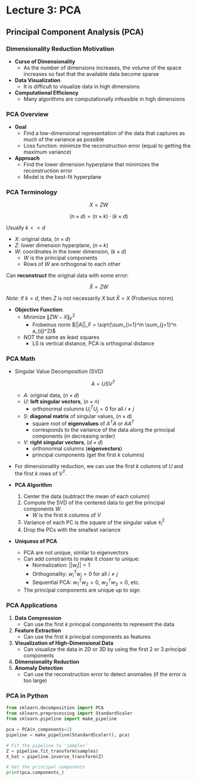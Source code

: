 # Lecture 3: PCA

## Principal Component Analysis (PCA)

### Dimensionality Reduction Motivation

- **Curse of Dimensionality**
  - As the number of dimensions increases, the volume of the space increases so fast that the available data become sparse
- **Data Visualization**
  - It is difficult to visualize data in high dimensions
- **Computational Efficiency**
  - Many algorithms are computationally infeasible in high dimensions

### PCA Overview

- **Goal**
  - Find a low-dimensional representation of the data that captures as much of the variance as possible
  - Loss function: minimize the reconstruction error (equal to getting the maximum variance)
- **Approach**
  - Find the lower dimension hyperplane that minimizes the reconstruction error
  - Model is the best-fit hyperplane

### PCA Terminology

$$X = ZW$$

$$(n \times d) = (n \times k) \cdot (k \times d)$$

Usually $k << d$

- $X$: original data, ($n \times d$)
- $Z$: lower dimension hyperplane, ($n \times k$)
- $W$: coordinates in the lower dimension, ($k \times d$)
  - $W$ is the principal components
  - Rows of $W$ are orthogonal to each other

Can **reconstruct** the original data with some error:

$$\hat{X} = ZW$$

_Note_: if $k = d$, then $Z$ is not necessarily $X$ but $\hat{X} = X$ (Frobenius norm)

- **Objective Function**:
  - Minimize $\|ZW - X\|_F^2$
    - Frobeinus norm $||A||_F = \sqrt{\sum_{i=1}^m \sum_{j=1}^n a_{ij}^2}$
  - NOT the same as least squares
    - LS is vertical distance, PCA is orthogonal distance

### PCA Math

- Singular Value Decomposition (SVD)

  $$A = USV^T$$

  - $A$: original data, ($n \times d$)
  - $U$: **left singular vectors**, ($n \times n$)
    - orthonormal columns $U_i^TU_j = 0$ for all $i \neq j$
  - $S$: **diagonal matrix** of singular values, ($n \times d$)
    - square root of **eigenvalues** of $A^TA$ or $AA^T$
    - corresponds to the variance of the data along the principal components (in decreasing order)
  - $V$: **right singular vectors**, ($d \times d$)
    - orthonormal columns (**eigenvectors**)
    - principal components (get the first $k$ columns)

- For dimensionality reduction, we can use the first $k$ columns of $U$ and the first $k$ rows of $V^T$.

- **PCA Algorithm**

  1. Center the data (subtract the mean of each column)
  2. Compute the SVD of the centered data to get the principal components $W$.
     - $W$ is the first $k$ columns of $V$
  3. Variance of each PC is the square of the singular value $s_i^2$
  4. Drop the PCs with the smallest variance

- **Uniquess of PCA**

  - PCA are not unique, similar to eigenvectors
  - Can add constraints to make it closer to unique:
    - Normalization: $||w_i|| = 1$
    - Orthogonality: $w_i^Tw_j = 0$ for all $i \neq j$
    - Sequential PCA: $w_1^Tw_2 = 0$, $w_2^Tw_3 = 0$, etc.
  - The principal components are unique up to sign

### PCA Applications

1. **Data Compression**
   - Can use the first $k$ principal components to represent the data
2. **Feature Extraction**
   - Can use the first $k$ principal components as features
3. **Visualization of High-Dimensional Data**
   - Can visualize the data in 2D or 3D by using the first 2 or 3 principal components
4. **Dimensionality Reduction**
5. **Anomaly Detection**
   - Can use the reconstruction error to detect anomalies (if the error is too large)

### PCA in Python

```python
from sklearn.decomposition import PCA
from sklearn.preprocessing import StandardScaler
from sklearn.pipeline import make_pipeline

pca = PCA(n_components=2)
pipeline = make_pipeline(StandardScaler(), pca)

# Fit the pipeline to 'samples'
Z = pipeline.fit_transform(samples)
X_hat = pipeline.inverse_transform(Z)

# Get the principal components
print(pca.components_)
```
